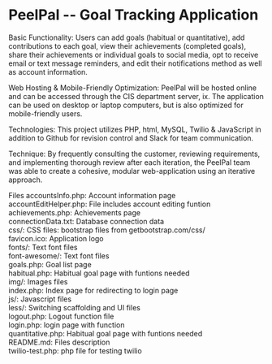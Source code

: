 # PeelPal -- Goal Tracking Application 

Basic Functionality:
Users can add goals (habitual or quantitative), add contributions to each goal, view their achievements (completed goals), share their achievements or individual goals to social media, opt to receive email or text message reminders, and edit their notifications method as well as account information.

Web Hosting & Mobile-Friendly Optimization:
PeelPal will be hosted online and can be accessed through the CIS department server, ix. The application can be used on desktop or laptop computers, but is also optimized for mobile-friendly users.

Technologies:
This project utilizes PHP, html, MySQL, Twilio & JavaScript in addition to Github for revision control and Slack for team communication. 

Technique:
By frequently consulting the customer, reviewing requirements, and implementing thorough review after each iteration, the PeelPal team was able to create a cohesive, modular web-application using an iterative approach. 


Files
accountsInfo.php:		Account information page  		                                
accountEditHelper.php: 	File includes account editing funtion  
achievements.php:    	Achievements page  
connectionData.txt:		Database connection data  
css/:  					CSS files: bootstrap files from getbootstrap.com/css/    
favicon.ico:			Application logo  
fonts/:					Text font files  
font-awesome/:			Text font files  
goals.php:				Goal list page  
habitual.php:			Habitual goal page with funtions needed  
img/:					Images files  	
index.php:				Index page for redirecting to login page  
js/:					Javascript files  
less/:					Switching scaffolding and UI files  
logout.php:				Logout function file  
login.php:				login page with function  
quantitative.php:		Habitual goal page with funtions needed  
README.md: 				Files description  
twilio-test.php:  		php file for testing twilio  
